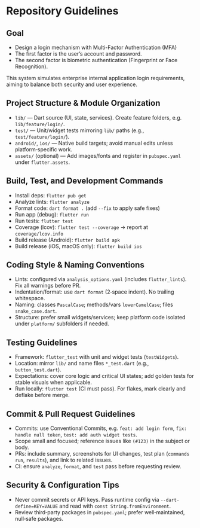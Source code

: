 # Repository Guidelines

## Goal
- Design a login mechanism with Multi-Factor Authentication (MFA)
- The first factor is the user’s account and password.
- The second factor is biometric authentication (Fingerprint or Face Recognition).

This system simulates enterprise internal application login requirements, aiming to balance both security and user experience.

## Project Structure & Module Organization
- `lib/` — Dart source (UI, state, services). Create feature folders, e.g. `lib/feature/login/`.
- `test/` — Unit/widget tests mirroring `lib/` paths (e.g., `test/feature/login/`).
- `android/`, `ios/` — Native build targets; avoid manual edits unless platform‑specific work.
- `assets/` (optional) — Add images/fonts and register in `pubspec.yaml` under `flutter.assets`.

## Build, Test, and Development Commands
- Install deps: `flutter pub get`
- Analyze lints: `flutter analyze`
- Format code: `dart format .` (add `--fix` to apply safe fixes)
- Run app (debug): `flutter run`
- Run tests: `flutter test`
- Coverage (lcov): `flutter test --coverage` → report at `coverage/lcov.info`
- Build release (Android): `flutter build apk`
- Build release (iOS, macOS only): `flutter build ios`

## Coding Style & Naming Conventions
- Lints: configured via `analysis_options.yaml` (includes `flutter_lints`). Fix all warnings before PR.
- Indentation/format: use `dart format` (2‑space indent). No trailing whitespace.
- Naming: classes `PascalCase`; methods/vars `lowerCamelCase`; files `snake_case.dart`.
- Structure: prefer small widgets/services; keep platform code isolated under `platform/` subfolders if needed.

## Testing Guidelines
- Framework: `flutter_test` with unit and widget tests (`testWidgets`).
- Location: mirror `lib/` and name files `*_test.dart` (e.g., `button_test.dart`).
- Expectations: cover core logic and critical UI states; add golden tests for stable visuals when applicable.
- Run locally: `flutter test` (CI must pass). For flakes, mark clearly and deflake before merge.

## Commit & Pull Request Guidelines
- Commits: use Conventional Commits, e.g. `feat: add login form`, `fix: handle null token`, `test: add auth widget tests`.
- Scope small and focused; reference issues like `(#123)` in the subject or body.
- PRs: include summary, screenshots for UI changes, test plan (`commands run`, `results`), and link to related issues.
- CI: ensure `analyze`, `format`, and `test` pass before requesting review.

## Security & Configuration Tips
- Never commit secrets or API keys. Pass runtime config via `--dart-define=KEY=VALUE` and read with `const String.fromEnvironment`.
- Review third‑party packages in `pubspec.yaml`; prefer well‑maintained, null‑safe packages.
